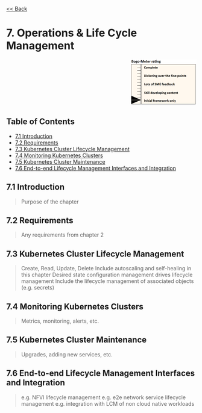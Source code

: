 [<< Back](../../openstack)

# 7. Operations & Life Cycle Management
<p align="right"><img src="../figures/bogo_ifo.png" alt="scope" title="Scope" width="35%"/></p>

## Table of Contents
* [7.1 Introduction](#7.1)
* [7.2 Requirements](#7.2)
* [7.3 Kubernetes Cluster Lifecycle Management](#7.3)
* [7.4 Monitoring Kubernetes Clusters](#7.4)
* [7.5 Kubernetes Cluster Maintenance](#7.5)
* [7.6 End-to-end Lifecycle Management Interfaces and Integration](#7.6)

<a name="7.1"></a>
## 7.1 Introduction

> Purpose of the chapter

<a name="7.2"></a>
## 7.2 Requirements

> Any requirements from chapter 2

<a name="7.3"></a>
## 7.3 Kubernetes Cluster Lifecycle Management

> Create, Read, Update, Delete
> Include autoscaling and self-healing in this chapter
> Desired state configuration management drives lifecycle management
> Include the lifecycle management of associated objects (e.g. secrets)

<a name="7.4"></a>
## 7.4 Monitoring Kubernetes Clusters

> Metrics, monitoring, alerts, etc.

<a name="7.5"></a>
## 7.5 Kubernetes Cluster Maintenance

> Upgrades, adding new services, etc.

<a name="7.6"></a>
## 7.6 End-to-end Lifecycle Management Interfaces and Integration

> e.g. NFVI lifecycle management
> e.g. e2e network service lifecycle management
> e.g. integration with LCM of non cloud native workloads
